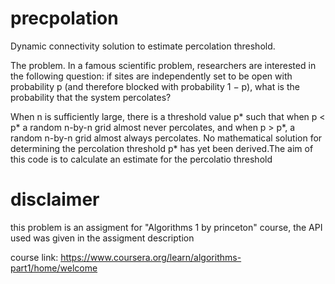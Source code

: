 # precpolation
Dynamic connectivity solution to estimate percolation threshold. 

The problem. In a famous scientific problem, researchers are interested in the following question: 
if sites are independently set to be open with probability p (and therefore blocked with probability 1 − p), 
what is the probability that the system percolates? 

        
When n is sufficiently large, there is a threshold value p* such that when p < p* 
a random n-by-n grid almost never percolates, and when p > p*, a random n-by-n grid almost always percolates. 
No mathematical solution for determining the percolation threshold p* has yet been derived.The aim of this code is to calculate an estimate for the percolatio threshold

# disclaimer
this problem is an assigment for "Algorithms 1 by princeton" course, the API used was given in the assigment description

course link: https://www.coursera.org/learn/algorithms-part1/home/welcome
